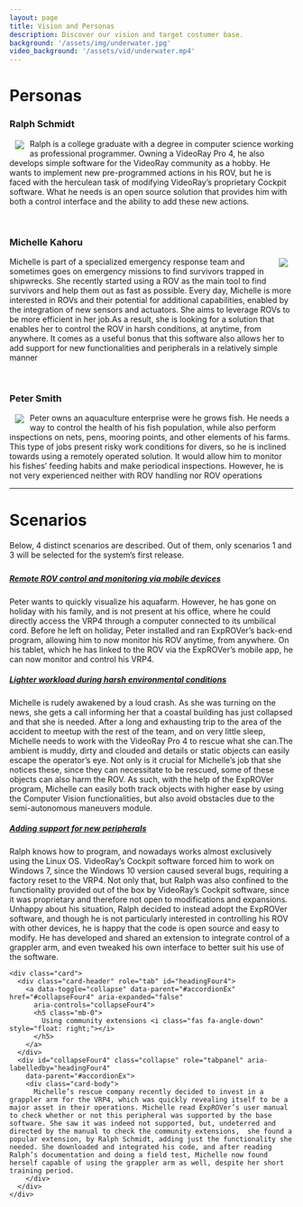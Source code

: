 ```yaml
---
layout: page
title: Vision and Personas
description: Discover our vision and target costumer base.
background: '/assets/img/underwater.jpg'
video_background: '/assets/vid/underwater.mp4'
---
```


<style>
      [data-toggle="collapse"][aria-expanded="true"] > .rotate-icon {
        -webkit-transform: rotate(90deg);
        -moz-transform: rotate(90deg);
        -ms-transform: rotate(90deg);
        -o-transform: rotate(90deg);
        transform: rotate(90deg);
      }
</style>


# Personas
### Ralph Schmidt
<div class="col-md-12">
  <p>
  <img class="img-responsive" src="{{"/assets/img/personas/ralph.jpg" | prepend: relative_url | prepend: site.baseurl | prepend: site.url }}" style="max-width: 25%; text-align: center; margin: 2px 10px; float:left;">
  Ralph is a college graduate with a degree in computer science working as professional programmer. Owning a VideoRay Pro 4, he also develops simple software for the VideoRay community as a hobby.  He wants to implement new pre-programmed actions in his ROV, but he is faced with the herculean task of modifying VideoRay’s proprietary Cockpit software. What he needs is an open source solution that provides him with both a control interface and the ability to add these new actions.</p>
</div>
<br>

### Michelle Kahoru
<div class="col-md-12">
  <p>
  <img class="img-responsive pull-left" src="{{"/assets/img/personas/michelle.jpg" | prepend: relative_url | prepend: site.baseurl | prepend: site.url }}" style="max-width: 25%; text-align: center; margin: 2px 10px; float:right;">
  Michelle is part of a specialized emergency response team and sometimes goes on emergency missions to find survivors trapped in shipwrecks. She recently started using a ROV as the main tool to find survivors and help them out as fast as possible. Every day, Michelle is more interested in ROVs and their potential for additional capabilities, enabled by the integration of new sensors and actuators. She aims to leverage ROVs to be more efficient in her job.As a result, she is looking for a solution that enables her to control the ROV in harsh conditions, at anytime, from anywhere. It comes as a useful bonus that this software also allows her to add support for new functionalities and peripherals in a relatively simple manner</p>
</div>
<br>

### Peter Smith
<div class="col-md-12">
  <p>
  <img class="img-responsive pull-left" src="{{"/assets/img/personas/peter.jpg" | prepend: relative_url | prepend: site.baseurl | prepend: site.url }}" style="max-width: 25%; text-align: center; margin: 2px 10px; float:left;">
  Peter owns an aquaculture enterprise were he grows fish. He needs a way to control the health of his fish population, while also perform inspections on nets, pens, mooring points, and other elements of his farms. This type of jobs present risky work conditions for divers, so he is inclined towards using a remotely operated solution. It would allow him to monitor his fishes’ feeding habits and make periodical inspections. However, he is not very experienced neither with ROV handling nor ROV operations</p>
</div>

---

# Scenarios
Below, 4 distinct scenarios are described. Out of them, only scenarios 1 and 3 will be selected for the system’s first release.

<!--Accordion wrapper-->
<div class="accordion md-accordion" id="accordionEx" role="tablist" aria-multiselectable="true" style="margin-top: 5%;">

  <div class="card">
    <div class="card-header" role="tab" id="headingOne1">
      <a data-toggle="collapse" data-parent="#accordionEx" href="#collapseOne1" aria-expanded="false"
        aria-controls="collapseOne1">
        <h5 class="mb-0">
          Remote ROV control and monitoring via mobile devices <i class="fas fa-angle-down" style="float: right;"></i>
        </h5>
      </a>
    </div>
    <div id="collapseOne1" class="collapse" role="tabpanel" aria-labelledby="headingOne1"
      data-parent="#accordionEx">
      <div class="card-body">
        Peter wants to quickly visualize his aquafarm. However, he has gone on holiday with his family, and is not present at his office, where he could directly access the VRP4 through a computer connected to its umbilical cord. Before he left on holiday, Peter installed and ran ExpROVer’s back-end program, allowing him to now monitor his ROV anytime, from anywhere. On his tablet, which he has linked to the ROV via the ExpROVer’s mobile app, he can now monitor and control his VRP4.
      </div>
    </div>
  </div>

  <div class="card">
    <div class="card-header" role="tab" id="headingTwo2">
      <a class="collapsed" data-toggle="collapse" data-parent="#accordionEx" href="#collapseTwo2"
        aria-expanded="false" aria-controls="collapseTwo2">
        <h5 class="mb-0">
          Lighter workload during harsh environmental conditions <i class="fas fa-angle-down" style="float: right;"></i>
        </h5>
      </a>
    </div>
    <div id="collapseTwo2" class="collapse" role="tabpanel" aria-labelledby="headingTwo2"
      data-parent="#accordionEx">
      <div class="card-body">
        Michelle is rudely awakened by a loud crash. As she was turning on the news, she gets a call informing her that a coastal building has just collapsed and that she is needed. After a long and exhausting trip to the area of the accident to meetup with the rest of the team, and on very little sleep, Michelle needs to work with the VideoRay Pro 4 to rescue what she can.The ambient is muddy, dirty and clouded and details or static objects can easily escape the operator’s eye. Not only is it crucial for Michelle’s job that she notices these, since they can necessitate to be rescued, some of these objects can also  harm the ROV. As such, with the help of the ExpROVer program, Michelle can easily both track objects with higher ease by using the Computer Vision functionalities, but also avoid obstacles due to the semi-autonomous maneuvers module.
      </div>
    </div>
  </div>

  <div class="card">
    <div class="card-header" role="tab" id="headingThree3">
      <a class="collapsed" data-toggle="collapse" data-parent="#accordionEx" href="#collapseThree3"
        aria-expanded="false" aria-controls="collapseThree3">
        <h5 class="mb-0">
          Adding support for new peripherals <i class="fas fa-angle-down" style="float: right;"></i>
        </h5>
      </a>
    </div>
    <div id="collapseThree3" class="collapse" role="tabpanel" aria-labelledby="headingThree3"
      data-parent="#accordionEx">
      <div class="card-body">
        Ralph knows how to program, and nowadays works almost exclusively using the Linux OS. VideoRay’s Cockpit software forced him to work on Windows 7, since the Windows 10 version caused several bugs, requiring a factory reset to the VRP4. Not only that, but Ralph was also confined to the functionality provided out of the box by VideoRay’s Cockpit software, since it was proprietary and therefore not open to modifications and expansions. Unhappy about his situation, Ralph decided to instead adopt the ExpROVer software, and though he is not particularly interested in controlling his ROV with other devices, he is happy that the code is open source and easy to modify. He has developed and shared an extension to integrate control of a grappler arm, and even tweaked his own interface to better suit his use of the software.
      </div>
    </div>
  </div>



    <div class="card">
      <div class="card-header" role="tab" id="headingFour4">
        <a data-toggle="collapse" data-parent="#accordionEx" href="#collapseFour4" aria-expanded="false"
          aria-controls="collapseFour4">
          <h5 class="mb-0">
            Using community extensions <i class="fas fa-angle-down" style="float: right;"></i>
          </h5>
        </a>
      </div>
      <div id="collapseFour4" class="collapse" role="tabpanel" aria-labelledby="headingFour4"
        data-parent="#accordionEx">
        <div class="card-body">
          Michelle’s rescue company recently decided to invest in a grappler arm for the VRP4, which was quickly revealing itself to be a major asset in their operations. Michelle read ExpROVer’s user manual to check whether or not this peripheral was supported by the base software. She saw it was indeed not supported, but, undeterred and directed by the manual to check the community extensions,  she found a popular extension, by Ralph Schmidt, adding just the functionality she needed. She downloaded and integrated his code, and after reading Ralph’s documentation and doing a field test, Michelle now found herself capable of using the grappler arm as well, despite her short training period.
        </div>
      </div>
    </div>

</div>
